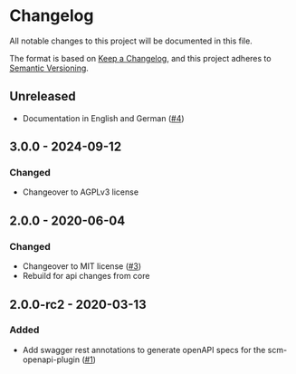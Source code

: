 # Changelog
All notable changes to this project will be documented in this file.

The format is based on [Keep a Changelog](https://keepachangelog.com/en/1.0.0/),
and this project adheres to [Semantic Versioning](https://semver.org/spec/v2.0.0.html).

## Unreleased
- Documentation in English and German ([#4](https://github.com/scm-manager/scm-tagprotection-plugin/pull/4))

## 3.0.0 - 2024-09-12
### Changed
- Changeover to AGPLv3 license

## 2.0.0 - 2020-06-04
### Changed
- Changeover to MIT license ([#3](https://github.com/scm-manager/scm-tagprotection-plugin/pull/3))
- Rebuild for api changes from core

## 2.0.0-rc2 - 2020-03-13
### Added
- Add swagger rest annotations to generate openAPI specs for the scm-openapi-plugin ([#1](https://github.com/scm-manager/scm-tagprotection-plugin/pull/1))

[2.0.0]: https://github.com/scm-manager/scm-tagprotection-plugin/releases/tag/2.0.0
[2.0.0-rc2]: https://github.com/scm-manager/scm-tagprotection-plugin/releases/tag/2.0.0-rc2
